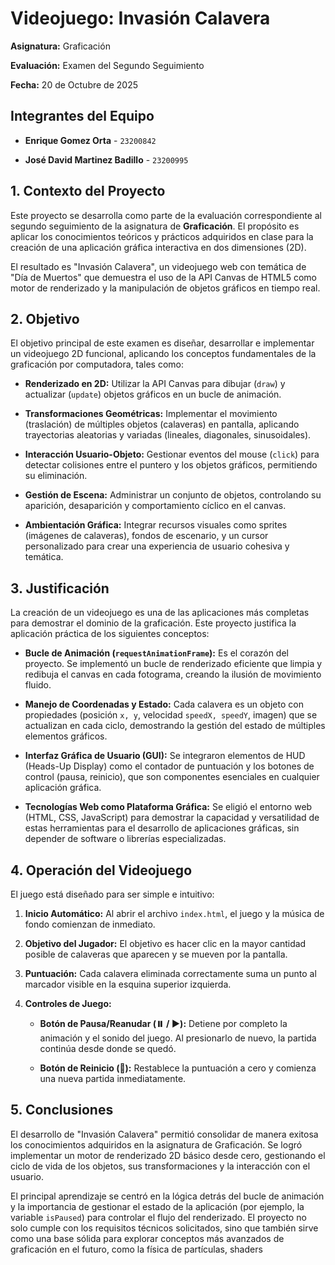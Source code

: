 # Videojuego: Invasión Calavera

**Asignatura:** Graficación

**Evaluación:** Examen del Segundo Seguimiento

**Fecha:** 20 de Octubre de 2025

## Integrantes del Equipo

-   **Enrique Gomez Orta** - `23200842`
    
-   **José David Martinez Badillo** - `23200995`
    

## 1. Contexto del Proyecto

Este proyecto se desarrolla como parte de la evaluación correspondiente al segundo seguimiento de la asignatura de **Graficación**. El propósito es aplicar los conocimientos teóricos y prácticos adquiridos en clase para la creación de una aplicación gráfica interactiva en dos dimensiones (2D).

El resultado es "Invasión Calavera", un videojuego web con temática de "Día de Muertos" que demuestra el uso de la API Canvas de HTML5 como motor de renderizado y la manipulación de objetos gráficos en tiempo real.

## 2. Objetivo

El objetivo principal de este examen es diseñar, desarrollar e implementar un videojuego 2D funcional, aplicando los conceptos fundamentales de la graficación por computadora, tales como:

-   **Renderizado en 2D:** Utilizar la API Canvas para dibujar (`draw`) y actualizar (`update`) objetos gráficos en un bucle de animación.
    
-   **Transformaciones Geométricas:** Implementar el movimiento (traslación) de múltiples objetos (calaveras) en pantalla, aplicando trayectorias aleatorias y variadas (lineales, diagonales, sinusoidales).
    
-   **Interacción Usuario-Objeto:** Gestionar eventos del mouse (`click`) para detectar colisiones entre el puntero y los objetos gráficos, permitiendo su eliminación.
    
-   **Gestión de Escena:** Administrar un conjunto de objetos, controlando su aparición, desaparición y comportamiento cíclico en el canvas.
    
-   **Ambientación Gráfica:** Integrar recursos visuales como sprites (imágenes de calaveras), fondos de escenario, y un cursor personalizado para crear una experiencia de usuario cohesiva y temática.
    

## 3. Justificación

La creación de un videojuego es una de las aplicaciones más completas para demostrar el dominio de la graficación. Este proyecto justifica la aplicación práctica de los siguientes conceptos:

-   **Bucle de Animación (`requestAnimationFrame`):** Es el corazón del proyecto. Se implementó un bucle de renderizado eficiente que limpia y redibuja el canvas en cada fotograma, creando la ilusión de movimiento fluido.
    
-   **Manejo de Coordenadas y Estado:** Cada calavera es un objeto con propiedades (posición `x, y`, velocidad `speedX, speedY`, imagen) que se actualizan en cada ciclo, demostrando la gestión del estado de múltiples elementos gráficos.
    
-   **Interfaz Gráfica de Usuario (GUI):** Se integraron elementos de HUD (Heads-Up Display) como el contador de puntuación y los botones de control (pausa, reinicio), que son componentes esenciales en cualquier aplicación gráfica.
    
-   **Tecnologías Web como Plataforma Gráfica:** Se eligió el entorno web (HTML, CSS, JavaScript) para demostrar la capacidad y versatilidad de estas herramientas para el desarrollo de aplicaciones gráficas, sin depender de software o librerías especializadas.
    

## 4. Operación del Videojuego

El juego está diseñado para ser simple e intuitivo:

1.  **Inicio Automático:** Al abrir el archivo `index.html`, el juego y la música de fondo comienzan de inmediato.
    
2.  **Objetivo del Jugador:** El objetivo es hacer clic en la mayor cantidad posible de calaveras que aparecen y se mueven por la pantalla.
    
3.  **Puntuación:** Cada calavera eliminada correctamente suma un punto al marcador visible en la esquina superior izquierda.
    
4.  **Controles de Juego:**
    
    -   **Botón de Pausa/Reanudar (⏸️ / ▶️):** Detiene por completo la animación y el sonido del juego. Al presionarlo de nuevo, la partida continúa desde donde se quedó.
        
    -   **Botón de Reinicio (🔄):** Restablece la puntuación a cero y comienza una nueva partida inmediatamente.
        

## 5. Conclusiones

El desarrollo de "Invasión Calavera" permitió consolidar de manera exitosa los conocimientos adquiridos en la asignatura de Graficación. Se logró implementar un motor de renderizado 2D básico desde cero, gestionando el ciclo de vida de los objetos, sus transformaciones y la interacción con el usuario.

El principal aprendizaje se centró en la lógica detrás del bucle de animación y la importancia de gestionar el estado de la aplicación (por ejemplo, la variable `isPaused`) para controlar el flujo del renderizado. El proyecto no solo cumple con los requisitos técnicos solicitados, sino que también sirve como una base sólida para explorar conceptos más avanzados de graficación en el futuro, como la física de partículas, shaders
